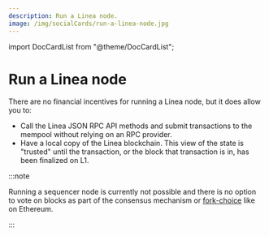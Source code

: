```yaml
---
description: Run a Linea node.
image: /img/socialCards/run-a-linea-node.jpg
---
```


import DocCardList from "@theme/DocCardList";

# Run a Linea node

There are no financial incentives for running a Linea node, but it does allow you to:

- Call the Linea JSON RPC API methods and submit transactions to the mempool without relying on an RPC provider.
- Have a local copy of the Linea blockchain. This view of the state is "trusted" until the transaction, or the
    block that transaction is in, has been finalized on L1.

:::note

Running a sequencer node is currently not possible and there is no option to vote on blocks as part of the consensus
mechanism or [fork-choice](https://eth2book.info/capella/part3/forkchoice/#whats-a-fork-choice) like on Ethereum.

:::

<DocCardList />

